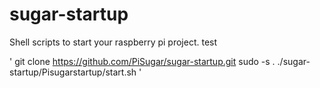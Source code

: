 # sugar-startup
Shell scripts to start your raspberry pi project. 
test

'
git clone https://github.com/PiSugar/sugar-startup.git
sudo -s . ./sugar-startup/Pisugarstartup/start.sh
'
